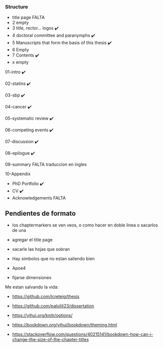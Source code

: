 ### Structure

- title page FALTA
- 2 empty
- 3 title, rector... logos &#10004;&#65039;
- 4 doctoral committee and paranymphs &#10004;&#65039; 
- 5 Manuscripts that form the basis of this thesis &#10004;&#65039;
- 6 Empty
- 7 Contents &#10004;&#65039;
- x empty

01-intro &#10004;&#65039;

02-statins &#10004;&#65039; 

03-sbp &#10004;&#65039; 

04-cancer &#10004;&#65039;

05-systematic review &#10004;&#65039;

06-competing events &#10004;&#65039;

07-discussion &#10004;&#65039;

08-epilogue &#10004;&#65039;

09-summary FALTA traduccion en ingles

10-Appendix 
- PhD Portfolio &#10004;&#65039;
- CV &#10004;&#65039;
- Acknowledgements FALTA

## Pendientes de formato

- los chaptermarkers se ven veos, o como hacer en doble linea o sacarlos de una

- agregar el title page

- sacarle las hojas que sobran

- Hay simbolos que no estan saliendo bien

- Apoe4

- fijarse dimensiones


Me estan salvando la vida:

- https://github.com/lcreteig/thesis

- https://github.com/palolili23/dissertation

- https://yihui.org/knitr/options/

- https://bookdown.org/yihui/bookdown/theming.html

- https://stackoverflow.com/questions/40215141/bookdown-how-can-i-change-the-size-of-the-chapter-titles
